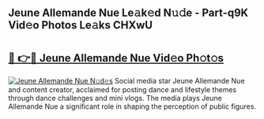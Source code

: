 ## Jeune Allemande Nue Le𝚊k𝚎d N𝚞𝚍e - Part-q9K Vid𝚎o Photos Le𝚊ks CHXwU

# <h2><a href="http://fb4vzi.evod.top/?m=Jeune+Allemande+Nue">🔗 👉🔴 Jeune Allemande Nue Vid𝚎o Ph𝚘t𝚘s</a></h2>

[![Jeune Allemande Nue N𝚞d𝚎s](https://i.imgur.com/8V9OHl7.gif)](http://fb4vzi.evod.top/?m=Jeune+Allemande+Nue)
Social media star Jeune Allemande Nue and content creator, acclaimed for posting dance and lifestyle themes through dance challenges and mini vlogs. The media plays Jeune Allemande Nue a significant role in shaping the perception of public figures. 

